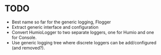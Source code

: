 # TODO

- Best name so far for the generic logging, Flogger
- Extract generic interface and configuration
- Convert HumioLogger to two separate loggers, one for Humio and one for Console.
- Use generic logging tree where discrete loggers can be add/configured (and removed?).
